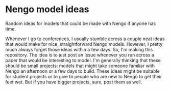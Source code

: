 Nengo model ideas
=================

Random ideas for models that could be made with Nengo if anyone has time.

Whenever I go to conferences, I usually stumble across a couple neat ideas that 
would make for nice, straightforward Nengo models.  However, I pretty much
always forget those ideas within a few days.  So, I'm making this repository.
The idea is to just post an Issue whenever you run across a paper that would
be interesting to model.  I'm generally thinking that these should be small
projects: models that might take someone familiar with Nengo an afternoon or a
few days to build.  These ideas might be suitable for student projects or
to give to people who are new to Nengo to get their feet wet.  But if you have
bigger projects, sure, post them as well.
